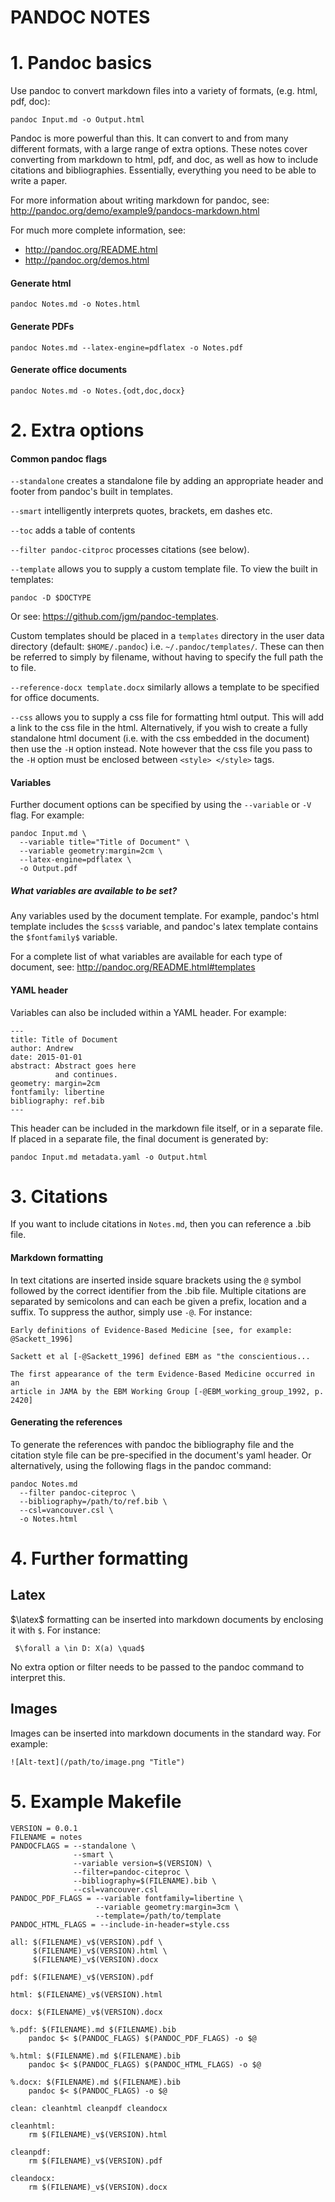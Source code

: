 # PANDOC NOTES


# 1. Pandoc basics

Use pandoc to convert markdown files into a variety of formats, (e.g. html, pdf,
doc):

    pandoc Input.md -o Output.html

Pandoc is more powerful than this. It can convert to and from many different
formats, with a large range of extra options. These notes cover converting from
markdown to html, pdf, and doc, as well as how to include citations and
bibliographies.  Essentially, everything you need to be able to write a paper.

For more information about writing markdown for pandoc, see:
<http://pandoc.org/demo/example9/pandocs-markdown.html>

For much more complete information, see:

* <http://pandoc.org/README.html>
* <http://pandoc.org/demos.html>

#### Generate html

    pandoc Notes.md -o Notes.html

#### Generate PDFs

    pandoc Notes.md --latex-engine=pdflatex -o Notes.pdf

#### Generate office documents

    pandoc Notes.md -o Notes.{odt,doc,docx}


# 2. Extra options

#### Common pandoc flags

`--standalone` creates a standalone file by adding an appropriate header
and footer from pandoc's built in templates.

`--smart` intelligently interprets quotes, brackets, em dashes etc.

`--toc` adds a table of contents
 
`--filter pandoc-citproc` processes citations (see below).

`--template` allows you to supply a custom template file.  To view the built in
templates:

    pandoc -D $DOCTYPE

Or see: <https://github.com/jgm/pandoc-templates>.

Custom templates should be placed in a `templates` directory in the user data
directory (default: `$HOME/.pandoc`) i.e. `~/.pandoc/templates/`. These can then
be referred to simply by filename, without having to specify the full path the
to file.

`--reference-docx template.docx`  similarly allows a template to be specified
for office documents.

`--css` allows you to supply a css file for formatting html output. This will
add a link to the css file in the html. Alternatively, if you wish to create a
fully standalone html document (i.e. with the css embedded in the document) then
use the `-H` option instead. Note however that the css file you pass to the `-H`
option must be enclosed between `<style> </style>` tags.

#### Variables

Further document options can be specified by using the `--variable` or `-V`
flag. For example:

    pandoc Input.md \
      --variable title="Title of Document" \
      --variable geometry:margin=2cm \
      --latex-engine=pdflatex \
      -o Output.pdf

##### What variables are available to be set?

Any variables used by the document template. For example, pandoc's html template
includes the `$css$` variable, and pandoc's latex template contains the
`$fontfamily$` variable.

For a complete list of what variables are available for each type of document,
see: <http://pandoc.org/README.html#templates>

#### YAML header

Variables can also be included within a YAML header. For example:

    ---
    title: Title of Document
    author: Andrew
    date: 2015-01-01
    abstract: Abstract goes here
              and continues.
    geometry: margin=2cm
    fontfamily: libertine
    bibliography: ref.bib
    ---

This header can be included in the markdown file itself, or in a separate file.
If placed in a separate file, the final document is generated by:

    pandoc Input.md metadata.yaml -o Output.html


# 3. Citations

If you want to include citations in `Notes.md`, then you can reference a .bib
file.

#### Markdown formatting

In text citations are inserted inside square brackets using the `@` symbol
followed by the correct identifier from the .bib file.  Multiple citations are
separated by semicolons and can each be given a prefix, location and a suffix.
To suppress the author, simply use `-@`. For instance:

    Early definitions of Evidence-Based Medicine [see, for example:
    @Sackett_1996]

    Sackett et al [-@Sackett_1996] defined EBM as "the conscientious...
    
    The first appearance of the term Evidence-Based Medicine occurred in an
    article in JAMA by the EBM Working Group [-@EBM_working_group_1992, p. 2420]

#### Generating the references

To generate the references with pandoc the bibliography file and the citation
style file can be pre-specified in the document's yaml header. Or alternatively,
using the following flags in the pandoc command:

    pandoc Notes.md
      --filter pandoc-citeproc \
      --bibliography=/path/to/ref.bib \
      --csl=vancouver.csl \
      -o Notes.html


# 4. Further formatting

## Latex

$\latex$ formatting can be inserted into markdown documents by enclosing it with
`$`. For instance:

     $\forall a \in D: X(a) \quad$

No extra option or filter needs to be passed to the pandoc command to interpret
this.

## Images

Images can be inserted into markdown documents in the standard way. For example:

    ![Alt-text](/path/to/image.png "Title")

# 5. Example Makefile

    VERSION = 0.0.1
    FILENAME = notes
    PANDOCFLAGS = --standalone \
                  --smart \
                  --variable version=$(VERSION) \
                  --filter=pandoc-citeproc \
                  --bibliography=$(FILENAME).bib \
                  --csl=vancouver.csl
    PANDOC_PDF_FLAGS = --variable fontfamily=libertine \
                       --variable geometry:margin=3cm \
                       --template=/path/to/template
    PANDOC_HTML_FLAGS = --include-in-header=style.css

    all: $(FILENAME)_v$(VERSION).pdf \
         $(FILENAME)_v$(VERSION).html \
         $(FILENAME)_v$(VERSION).docx

    pdf: $(FILENAME)_v$(VERSION).pdf

    html: $(FILENAME)_v$(VERSION).html

    docx: $(FILENAME)_v$(VERSION).docx

    %.pdf: $(FILENAME).md $(FILENAME).bib
        pandoc $< $(PANDOC_FLAGS) $(PANDOC_PDF_FLAGS) -o $@

    %.html: $(FILENAME).md $(FILENAME).bib
        pandoc $< $(PANDOC_FLAGS) $(PANDOC_HTML_FLAGS) -o $@

    %.docx: $(FILENAME).md $(FILENAME).bib
        pandoc $< $(PANDOC_FLAGS) -o $@

    clean: cleanhtml cleanpdf cleandocx

    cleanhtml:
        rm $(FILENAME)_v$(VERSION).html

    cleanpdf:
        rm $(FILENAME)_v$(VERSION).pdf

    cleandocx:
        rm $(FILENAME)_v$(VERSION).docx
